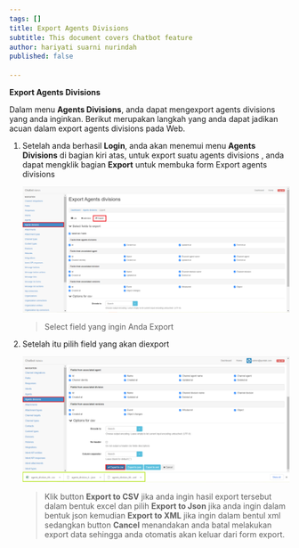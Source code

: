 ```yaml
---
tags: []
title: Export Agents Divisions
subtitle: This document covers Chatbot feature
author: hariyati suarni nurindah
published: false

---
```

**Export Agents Divisions**

Dalam menu **Agents  Divisions**, anda dapat mengexport agents divisions yang anda inginkan. Berikut merupakan langkah yang anda dapat jadikan acuan dalam export agents divisions  pada Web.

1. Setelah anda berhasil **Login**, anda akan menemui menu **Agents Divisions** di bagian kiri atas, untuk export suatu agents divisions , anda dapat mengklik bagian **Export** untuk membuka form Export agents divisions

   ![](/uploads/agentsdivisions2.PNG)

   > Select field yang ingin Anda Export
2. Setelah itu pilih field yang akan diexport

   ![](/uploads/agentdivision5-1.PNG)

   > Klik button **Export to CSV** jika anda ingin hasil export tersebut dalam bentuk excel dan pilih **Export to Json** jika anda ingin dalam bentuk json kemudian **Export to XML** jika ingin dalam bentul xml sedangkan button **Cancel** menandakan anda batal melakukan export data sehingga anda otomatis akan keluar dari form export.